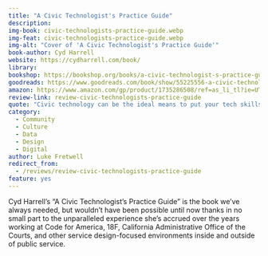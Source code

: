 ```yaml
---
title: "A Civic Technologist's Practice Guide"
description:
img-book: civic-technologists-practice-guide.webp
img-feat: civic-technologists-practice-guide.webp
img-alt: "Cover of 'A Civic Technologist's Practice Guide'"
book-author: Cyd Harrell
website: https://cydharrell.com/book/
library: 
bookshop: https://bookshop.org/books/a-civic-technologist-s-practice-guide/9781735286501
goodreads: https://www.goodreads.com/book/show/55225556-a-civic-technologist-s-practice-guide
amazon: https://www.amazon.com/gp/product/1735286508/ref=as_li_tl?ie=UTF8&tag=govfresh-20&camp=1789&creative=9325&linkCode=as2&creativeASIN=1735286508&linkId=92f898a6863c2de99ddbefd717e02bdc
review-link: review-civic-technologists-practice-guide
quote: "Civic technology can be the ideal means to put your tech skills to good use - but it will be your communication and collaboration skills that will clear the path for you to do that."
category:
  - Community
  - Culture
  - Data
  - Design
  - Digital
author: Luke Fretwell
redirect_from:
  - /reviews/review-civic-technologists-practice-guide
feature: yes
---
```


Cyd Harrell’s “A Civic Technologist’s Practice Guide” is the book we’ve always needed, but wouldn’t have been possible until now thanks in no small part to the unparalleled experience she’s accrued over the years working at Code for America, 18F, California Administrative Office of the Courts, and other service design-focused environments inside and outside of public service.
